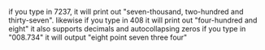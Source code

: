 if you type in 7237, it will print out "seven-thousand, two-hundred and thirty-seven". likewise if you type in 408 it will print out "four-hundred and eight" it also supports decimals and autocollapsing zeros if you type in "008.734" it will output "eight point seven three four"
